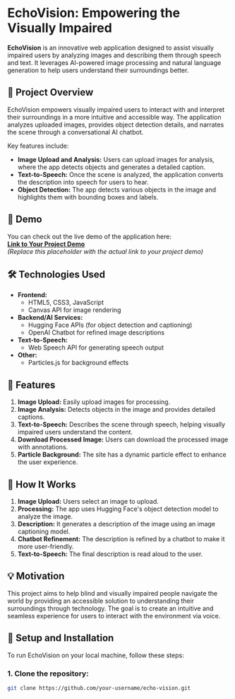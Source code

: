 # EchoVision: Empowering the Visually Impaired

**EchoVision** is an innovative web application designed to assist visually impaired users by analyzing images and describing them through speech and text. It leverages AI-powered image processing and natural language generation to help users understand their surroundings better.

## 🌟 Project Overview

EchoVision empowers visually impaired users to interact with and interpret their surroundings in a more intuitive and accessible way. The application analyzes uploaded images, provides object detection details, and narrates the scene through a conversational AI chatbot.

Key features include:
- **Image Upload and Analysis:** Users can upload images for analysis, where the app detects objects and generates a detailed caption.
- **Text-to-Speech:** Once the scene is analyzed, the application converts the description into speech for users to hear.
- **Object Detection:** The app detects various objects in the image and highlights them with bounding boxes and labels.

## 🚀 Demo

You can check out the live demo of the application here:  
**[Link to Your Project Demo]( https://arpit-singh320.github.io/InsightLens/)**  
*(Replace this placeholder with the actual link to your project demo)*

## 🛠️ Technologies Used

- **Frontend:** 
  - HTML5, CSS3, JavaScript
  - Canvas API for image rendering
- **Backend/AI Services:** 
  - Hugging Face APIs (for object detection and captioning)
  - OpenAI Chatbot for refined image descriptions
- **Text-to-Speech:** 
  - Web Speech API for generating speech output
- **Other:** 
  - Particles.js for background effects

## 📸 Features

1. **Image Upload:** Easily upload images for processing.
2. **Image Analysis:** Detects objects in the image and provides detailed captions.
3. **Text-to-Speech:** Describes the scene through speech, helping visually impaired users understand the content.
4. **Download Processed Image:** Users can download the processed image with annotations.
5. **Particle Background:** The site has a dynamic particle effect to enhance the user experience.

## 🎯 How It Works

1. **Image Upload:** Users select an image to upload.
2. **Processing:** The app uses Hugging Face's object detection model to analyze the image.
3. **Description:** It generates a description of the image using an image captioning model.
4. **Chatbot Refinement:** The description is refined by a chatbot to make it more user-friendly.
5. **Text-to-Speech:** The final description is read aloud to the user.

## 💡 Motivation

This project aims to help blind and visually impaired people navigate the world by providing an accessible solution to understanding their surroundings through technology. The goal is to create an intuitive and seamless experience for users to interact with the environment via voice.

## 🔧 Setup and Installation

To run EchoVision on your local machine, follow these steps:

### 1. Clone the repository:

```bash
git clone https://github.com/your-username/echo-vision.git
